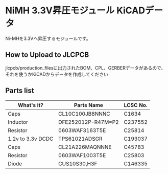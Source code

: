 # NiMH 3.3V昇圧モジュール KiCADデータ
Ni-MHを3.3Vへ昇圧するモジュールです。

## How to Upload to JLCPCB
jlcpcb/production_filesに出力されたBOM、CPL、GERBERデータがあるので、それを使うかKiCADからデータを作成してください

## Parts list
| What's it? | Parts Name | LCSC No. |
| ---- | ---- | ---- |
| Caps | CL10C100JB8NNNC | C1634 |
| Inductor | DFE252012P-R47M=P2 | C237552 |
| Resistor | 0603WAF3163T5E | C25814 |
| 1.2v to 3.3v DCDC | TPS61021ADSGR | C193037 |
| Caps | CL21A226MAQNNNE  | C45783 |
| Resistor | 0603WAF1003T5E | C25803 |
| Diode | CUS10S30,H3F | C146335 |